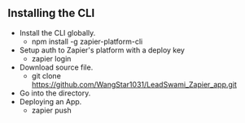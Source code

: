 ## Installing the CLI
- Install the CLI globally.
	* npm install -g zapier-platform-cli
- Setup auth to Zapier's platform with a deploy key
	* zapier login
- Download source file.
	* git clone https://github.com/WangStar1031/LeadSwami_Zapier_app.git
- Go into the directory.
- Deploying an App.
	* zapier push
